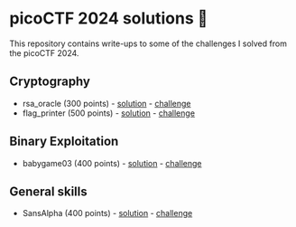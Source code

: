 # picoCTF 2024 solutions 🚩

This repository contains write-ups to some of the challenges I solved from the picoCTF 2024.

## Cryptography
* rsa_oracle (300 points) - [solution](cryptography/rsa_oracle/) - [challenge](https://play.picoctf.org/practice/challenge/422)
* flag_printer (500 points) - [solution](cryptography/flag_printer/) - [challenge](https://play.picoctf.org/practice/challenge/417)

## Binary Exploitation
* babygame03 (400 points) - [solution](binary_exploitation/babygame03/) - [challenge](https://play.picoctf.org/practice/challenge/446)

## General skills
* SansAlpha (400 points) - [solution](general_skills/SansAlpha/) - [challenge](https://play.picoctf.org/practice/challenge/436)